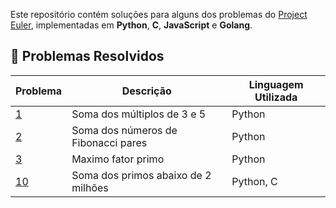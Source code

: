 Este repositório contém soluções para alguns dos problemas do [Project Euler](https://projecteuler.net/), implementadas em **Python**, **C**, **JavaScript** e **Golang**.

## 🚀 Problemas Resolvidos

| Problema | Descrição                         | Linguagem Utilizada |
|----------|-----------------------------------|---------------------|
| [1](https://projecteuler.net/problem=1)		| Soma dos múltiplos de 3 e 5           	| Python              |
| [2](https://projecteuler.net/problem=2) 	| Soma dos números de Fibonacci pares  	| Python              |
| [3](https://projecteuler.net/problem=3) 	| Maximo fator primo						   	| Python              |
| [10](https://projecteuler.net/problem=10)	| Soma dos primos abaixo de 2 milhões    	| Python, C           |
